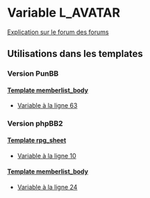 # Variable L_AVATAR
[Explication sur le forum des forums](http://forum.forumactif.com/t294113-listing-des-variables#L_AVATAR)
## Utilisations dans les templates
### Version PunBB
#### [Template memberlist_body](punbb/memberlist_body.md)
* [Variable à la ligne 63](../punbb/memberlist_body.tpl#L63)
### Version phpBB2
#### [Template rpg_sheet](subsilver/rpg_sheet.md)
* [Variable à la ligne 10](../subsilver/rpg_sheet.tpl#L10)
#### [Template memberlist_body](subsilver/memberlist_body.md)
* [Variable à la ligne 24](../subsilver/memberlist_body.tpl#L24)